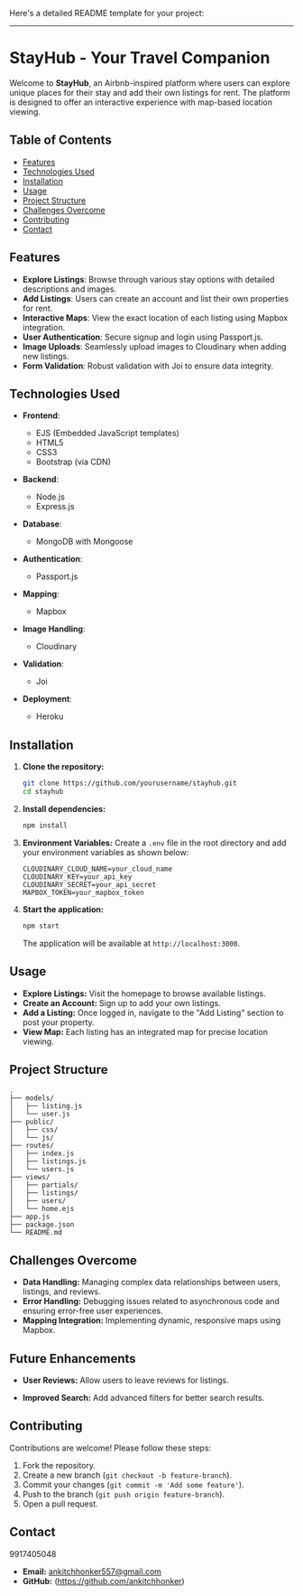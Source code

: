 
Here's a detailed README template for your project:

---

# **StayHub - Your Travel Companion**

Welcome to **StayHub**, an Airbnb-inspired platform where users can explore unique places for their stay and add their own listings for rent. The platform is designed to offer an interactive experience with map-based location viewing.

## **Table of Contents**
- [Features](#features)
- [Technologies Used](#technologies-used)
- [Installation](#installation)
- [Usage](#usage)
- [Project Structure](#project-structure)
- [Challenges Overcome](#challenges-overcome)
- [Contributing](#contributing)
- [Contact](#contact)

## **Features**
- **Explore Listings**: Browse through various stay options with detailed descriptions and images.
- **Add Listings**: Users can create an account and list their own properties for rent.
- **Interactive Maps**: View the exact location of each listing using Mapbox integration.
- **User Authentication**: Secure signup and login using Passport.js.
- **Image Uploads**: Seamlessly upload images to Cloudinary when adding new listings.
- **Form Validation**: Robust validation with Joi to ensure data integrity.

## **Technologies Used**
- **Frontend**: 
  - EJS (Embedded JavaScript templates)
  - HTML5
  - CSS3
  - Bootstrap (via CDN)
  
- **Backend**: 
  - Node.js
  - Express.js

- **Database**: 
  - MongoDB with Mongoose
  
- **Authentication**: 
  - Passport.js
  
- **Mapping**: 
  - Mapbox
  
- **Image Handling**: 
  - Cloudinary
  
- **Validation**: 
  - Joi
  
- **Deployment**: 
  - Heroku

## **Installation**
1. **Clone the repository:**
    ```bash
    git clone https://github.com/yourusername/stayhub.git
    cd stayhub
    ```

2. **Install dependencies:**
    ```bash
    npm install
    ```

3. **Environment Variables:**
   Create a `.env` file in the root directory and add your environment variables as shown below:
   ```plaintext
   CLOUDINARY_CLOUD_NAME=your_cloud_name
   CLOUDINARY_KEY=your_api_key
   CLOUDINARY_SECRET=your_api_secret
   MAPBOX_TOKEN=your_mapbox_token
   ```

4. **Start the application:**
    ```bash
    npm start
    ```
   The application will be available at `http://localhost:3000`.

## **Usage**
- **Explore Listings:** Visit the homepage to browse available listings.
- **Create an Account:** Sign up to add your own listings.
- **Add a Listing:** Once logged in, navigate to the "Add Listing" section to post your property.
- **View Map:** Each listing has an integrated map for precise location viewing.

## **Project Structure**
```plaintext
.
├── models/
│   ├── listing.js
│   └── user.js
├── public/
│   ├── css/
│   └── js/
├── routes/
│   ├── index.js
│   ├── listings.js
│   └── users.js
├── views/
│   ├── partials/
│   ├── listings/
│   ├── users/
│   └── home.ejs
├── app.js
├── package.json
└── README.md
```

## **Challenges Overcome**
- **Data Handling:** Managing complex data relationships between users, listings, and reviews.
- **Error Handling:** Debugging issues related to asynchronous code and ensuring error-free user experiences.
- **Mapping Integration:** Implementing dynamic, responsive maps using Mapbox.

## **Future Enhancements**
- **User Reviews:** Allow users to leave reviews for listings.
  
- **Improved Search:** Add advanced filters for better search results.

## **Contributing**
Contributions are welcome! Please follow these steps:
1. Fork the repository.
2. Create a new branch (`git checkout -b feature-branch`).
3. Commit your changes (`git commit -m 'Add some feature'`).
4. Push to the branch (`git push origin feature-branch`).
5. Open a pull request.
 

## **Contact**
9917405048 
- **Email:** ankitchhonker557@gmail.com 
- **GitHub:** (https://github.com/ankitchhonker)
